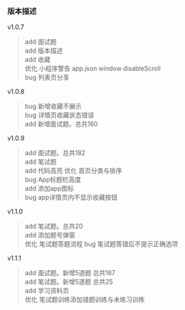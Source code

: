 ### 版本描述

v1.0.7
> add 面试题   
> add 版本描述   
> add 收藏   
> 优化 小程序警告 app.json window disableScroll   
> bug 列表页分享   

v1.0.8
> bug 新增收藏不展示   
> bug 详情页收藏状态错误   
> add 新增面试题。总共160

v1.0.9
> add 面试题。总共182   
> add 笔试题   
> add 代码高亮
> 优化 首页分类与排序   
> bug App标题栏高度   
> add 添加app图标   
> bug app详情页内不显示收藏按钮

v1.1.0
> add 笔试题。总共20   
> add 添加题号弹窗   
> 优化 笔试题答题流程
> bug 笔试题答错后不提示正确选项   

v1.1.1
> add 面试题。新增5道题 总共187   
> add 笔试题。新增5道题 总共25   
> add 学习资料页   
> 优化 笔试题训练添加错题训练与未练习训练   
